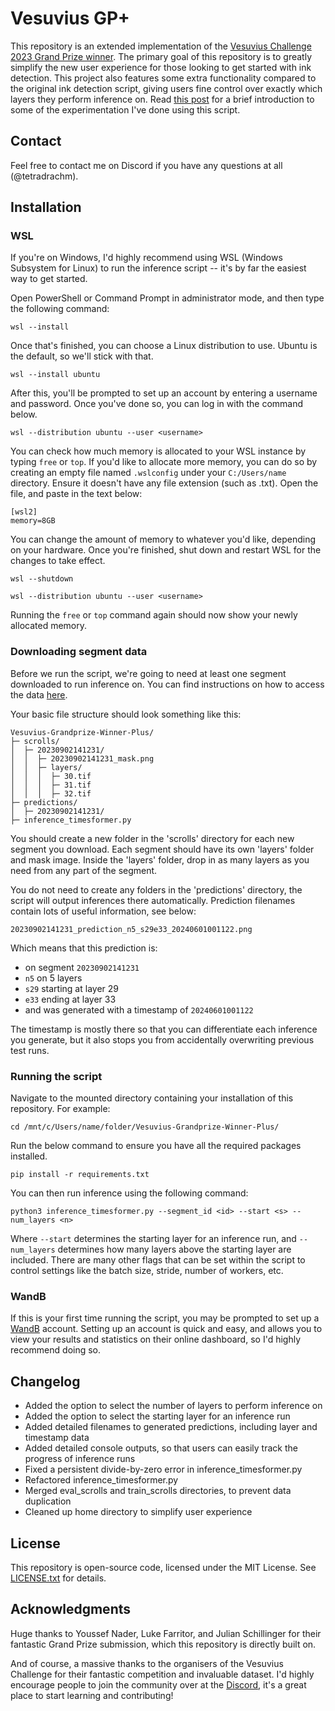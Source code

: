 # Vesuvius GP+

This repository is an extended implementation of the [Vesuvius Challenge 2023 Grand Prize winner](https://github.com/younader/Vesuvius-Grandprize-Winner). The primary goal of this repository is to greatly simplify the new user experience for those looking to get started with ink detection. This project also features some extra functionality compared to the original ink detection script, giving users fine control over exactly which layers they perform inference on. Read [this post]() for a brief introduction to some of the experimentation I've done using this script.

## Contact
Feel free to contact me on Discord if you have any questions at all (@tetradrachm).

## Installation

### WSL

If you're on Windows, I'd highly recommend using WSL (Windows Subsystem for Linux) to run the inference script -- it's by far the easiest way to get started.

Open PowerShell or Command Prompt in administrator mode, and then type the following command:

```
wsl --install
```

Once that's finished, you can choose a Linux distribution to use. Ubuntu is the default, so we'll stick with that.

```
wsl --install ubuntu
```

After this, you'll be prompted to set up an account by entering a username and password. Once you've done so, you can log in with the command below.

```
wsl --distribution ubuntu --user <username>
```

You can check how much memory is allocated to your WSL instance by typing `free` or `top`. If you'd like to allocate more memory, you can do so by creating an empty file named `.wslconfig` under your `C:/Users/name` directory. Ensure it doesn't have any file extension (such as .txt). Open the file, and paste in the text below:

```
[wsl2]
memory=8GB
```

You can change the amount of memory to whatever you'd like, depending on your hardware. Once you're finished, shut down and restart WSL for the changes to take effect.

```
wsl --shutdown
```
```
wsl --distribution ubuntu --user <username>
```

Running the `free` or `top` command again should now show your newly allocated memory.

### Downloading segment data

Before we run the script, we're going to need at least one segment downloaded to run inference on. You can find instructions on how to access the data [here](https://scrollprize.org/data).

Your basic file structure should look something like this:

```
Vesuvius-Grandprize-Winner-Plus/
├─ scrolls/
│  ├─ 20230902141231/
│  │  ├─ 20230902141231_mask.png
│  │  ├─ layers/
│  │  │  ├─ 30.tif
│  │  │  ├─ 31.tif
│  │  │  ├─ 32.tif
├─ predictions/
│  ├─ 20230902141231/
├─ inference_timesformer.py
```

You should create a new folder in the 'scrolls' directory for each new segment you download. Each segment should have its own 'layers' folder and mask image. Inside the 'layers' folder, drop in as many layers as you need from any part of the segment.

You do not need to create any folders in the 'predictions' directory, the script will output inferences there automatically. Prediction filenames contain lots of useful information, see below:

```
20230902141231_prediction_n5_s29e33_20240601001122.png
```
Which means that this prediction is:
* on segment `20230902141231`
* `n5` on 5 layers
* `s29` starting at layer 29
* `e33` ending at layer 33
* and was generated with a timestamp of `20240601001122`

The timestamp is mostly there so that you can differentiate each inference you generate, but it also stops you from accidentally overwriting previous test runs.

### Running the script

Navigate to the mounted directory containing your installation of this repository. For example:

```
cd /mnt/c/Users/name/folder/Vesuvius-Grandprize-Winner-Plus/
```

Run the below command to ensure you have all the required packages installed.

```
pip install -r requirements.txt
```

You can then run inference using the following command:

```
python3 inference_timesformer.py --segment_id <id> --start <s> --num_layers <n>
```

Where `--start` determines the starting layer for an inference run, and `--num_layers` determines how many layers above the starting layer are included. There are many other flags that can be set within the script to control settings like the batch size, stride, number of workers, etc.

### WandB

If this is your first time running the script, you may be prompted to set up a [WandB](https://wandb.ai/site) account. Setting up an account is quick and easy, and allows you to view your results and statistics on their online dashboard, so I'd highly recommend doing so.


## Changelog
* Added the option to select the number of layers to perform inference on
* Added the option to select the starting layer for an inference run
* Added detailed filenames to generated predictions, including layer and timestamp data
* Added detailed console outputs, so that users can easily track the progress of inference runs
* Fixed a persistent divide-by-zero error in inference_timesformer.py
* Refactored inference_timesformer.py
* Merged eval_scrolls and train_scrolls directories, to prevent data duplication
* Cleaned up home directory to simplify user experience


## License

This repository is open-source code, licensed under the MIT License. See [LICENSE.txt](https://github.com/jaredlandau/Vesuvius-Grandprize-Winner-Plus/blob/main/LICENSE.txt) for details.


## Acknowledgments

Huge thanks to Youssef Nader, Luke Farritor, and Julian Schillinger for their fantastic Grand Prize submission, which this repository is directly built on.

And of course, a massive thanks to the organisers of the Vesuvius Challenge for their fantastic competition and invaluable dataset. I'd highly encourage people to join the community over at the [Discord](https://discord.gg/V4fJhvtaQn), it's a great place to start learning and contributing!
